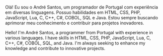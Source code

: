 Olá! 
Eu sou o André Santos, um programador de Portugal com experiência em diversas linguagens. 
Possuo habilidades em HTML, CSS, PHP, JavaScript, Lua, C, C++, C#, COBOL, SQL e Java. 
Estou sempre buscando aprimorar meu conhecimento e contribuir para projetos inovadores.

Hello!
I'm André Santos, a programmer from Portugal with experience in various languages.
I have skills in HTML, CSS, PHP, JavaScript, Lua, C, C++, C#, COBOL, SQL, and Java.
I'm always seeking to enhance my knowledge and contribute to innovative projects.
